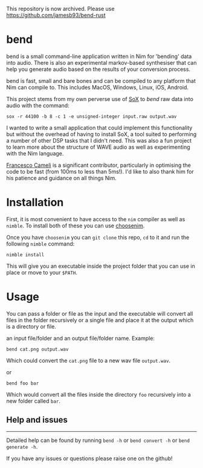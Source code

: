 This repository is now archived. Please use https://github.com/jamesb93/bend-rust

# bend

bend is a small command-line application written in Nim for 'bending' data into audio. There is also an experimental markov-based synthesiser that can help you generate audio based on the results of your conversion process.


bend is fast, small and bare bones and can be compiled to any platform that Nim can compile to. This includes MacOS, Windows, Linux, iOS, Android.


This project stems from my own perverse use of [SoX](http://sox.sourceforge.net) to _bend_ raw data into audio with the command:

`sox -r 44100 -b 8 -c 1 -e unsigned-integer input.raw output.wav`


I wanted to write a small application that could implement this functionality but without the overhead of having to install SoX, a tool suited to performing a number of other DSP tasks that I didn't need. This was also a fun project to learn more about the structure of WAVE audio as well as experimenting with the Nim language.


[Francesco Cameli](github.com/vitreo12) is a significant contributor, particularly in optimising the code to be fast (from 100ms to less than 5ms!). I'd like to also thank him for his patience and guidance on all things Nim.


# Installation

First, it is most convenient to have access to the `nim` compiler as well as `nimble`. To install both of these you can use [choosenim](https://github.com/dom96/choosenim#installation).

Once you have `choosenim` you can `git clone` this repo, `cd` to it and run the following `nimble` command:

`nimble install`

This will give you an executable inside the project folder that you can use in place or move to your `$PATH`.

# Usage

You can pass a folder or file as the input and the executable will convert all files in the folder recursively or a single file and place it at the output which is a directory or file.


 an input file/folder and an output file/folder name. Example:

`bend cat.png output.wav`

Which could convert the `cat.png` file to a new wav file `output.wav`.

or

`bend foo bar`

Which would convert all the files inside the directory `foo` recursively into a new folder called `bar`.

## Help and issues
---


Detailed help can be found by running `bend -h` or `bend convert -h` or `bend generate -h`.

If you have any issues or questions please raise one on the github!
